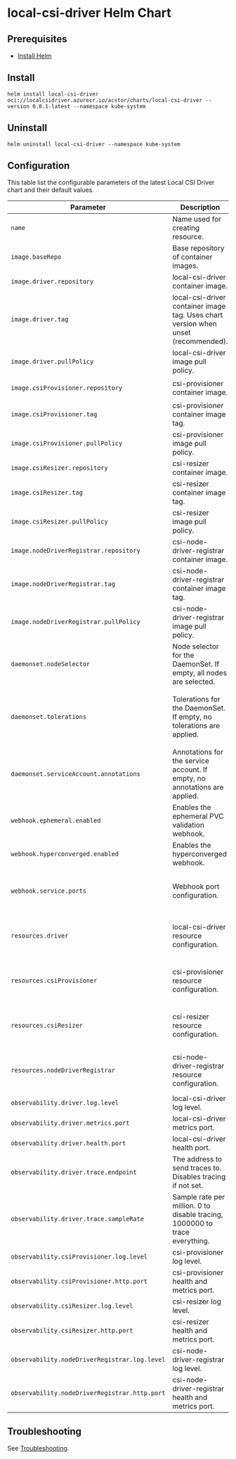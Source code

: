 # local-csi-driver Helm Chart

## Prerequisites

- [Install Helm](https://helm.sh/docs/intro/quickstart/#install-helm)

## Install

```console
helm install local-csi-driver oci://localcsidriver.azurecr.io/acstor/charts/local-csi-driver --version 0.0.1-latest --namespace kube-system
```

## Uninstall

```console
helm uninstall local-csi-driver --namespace kube-system
```

## Configuration

This table list the configurable parameters of the latest Local CSI Driver chart
and their default values.

<!-- markdownlint-disable MD033 -->
| Parameter                                     | Description                                                                        | Default                                                                                                                  |
| --------------------------------------------- | ---------------------------------------------------------------------------------- | ------------------------------------------------------------------------------------------------------------------------ |
| `name`                                        | Name used for creating resource.                                                   | `csi-local`                                                                                                              |
| `image.baseRepo`                              | Base repository of container images.                                               | `mcr.microsoft.com`                                                                                                      |
| `image.driver.repository`                     | local-csi-driver container image.                                                  | `/acstor/local-csi-driver`                                                                                               |
| `image.driver.tag`                            | local-csi-driver container image tag. Uses chart version when unset (recommended). |                                                                                                                          |
| `image.driver.pullPolicy`                     | local-csi-driver image pull policy.                                                | `IfNotPresent`                                                                                                           |
| `image.csiProvisioner.repository`             | csi-provisioner container image.                                                   | `/oss/kubernetes-csi/csi-provisioner`                                                                                    |
| `image.csiProvisioner.tag`                    | csi-provisioner container image tag.                                               | `v5.2.0`                                                                                                                 |
| `image.csiProvisioner.pullPolicy`             | csi-provisioner image pull policy.                                                 | `IfNotPresent`                                                                                                           |
| `image.csiResizer.repository`                 | csi-resizer container image.                                                       | `/oss/kubernetes-csi/csi-resizer`                                                                                        |
| `image.csiResizer.tag`                        | csi-resizer container image tag.                                                   | `v1.13.2`                                                                                                                |
| `image.csiResizer.pullPolicy`                 | csi-resizer image pull policy.                                                     | `IfNotPresent`                                                                                                           |
| `image.nodeDriverRegistrar.repository`        | csi-node-driver-registrar container image.                                         | `/oss/kubernetes-csi/csi-node-driver-registrar`                                                                          |
| `image.nodeDriverRegistrar.tag`               | csi-node-driver-registrar container image tag.                                     | `v2.13.0`                                                                                                                |
| `image.nodeDriverRegistrar.pullPolicy`        | csi-node-driver-registrar image pull policy.                                       | `IfNotPresent`                                                                                                           |
| `daemonset.nodeSelector`                      | Node selector for the DaemonSet. If empty, all nodes are selected.                 |                                                                                                                          |
| `daemonset.tolerations`                       | Tolerations for the DaemonSet. If empty, no tolerations are applied.               | <code>- effect: NoSchedule<br>&nbsp;&nbsp;operator: Exists<br>- effect: NoExecute<br>&nbsp;&nbsp;operator: Exists</code> |
| `daemonset.serviceAccount.annotations`        | Annotations for the service account. If empty, no annotations are applied.         |                                                                                                                          |
| `webhook.ephemeral.enabled`                   | Enables the ephemeral PVC validation webhook.                                      | `true`                                                                                                                   |
| `webhook.hyperconverged.enabled`              | Enables the hyperconverged webhook.                                                | `true`                                                                                                                   |
| `webhook.service.ports`                       | Webhook port configuration.                                                        | <code>ports:<br>- port: 443<br>&nbsp;&nbsp;protocol: TCP<br>&nbsp;&nbsp;targetPort: 9443<br>type: ClusterIP</code>       |
| `resources.driver`                            | local-csi-driver resource configuration.                                           | <code>limits:<br>&nbsp;&nbsp;memory: 600Mi<br>requests:<br>&nbsp;&nbsp;cpu: 10m<br>&nbsp;&nbsp;memory: 60Mi</code>       |
| `resources.csiProvisioner`                    | csi-provisioner resource configuration.                                            | <code>limits:<br>&nbsp;&nbsp;memory: 100Mi<br>requests:<br>&nbsp;&nbsp;cpu: 10m<br>&nbsp;&nbsp;memory: 20Mi</code>       |
| `resources.csiResizer`                        | csi-resizer resource configuration.                                                | <code>limits:<br>&nbsp;&nbsp;memory: 500Mi<br>requests:<br>&nbsp;&nbsp;cpu: 10m<br>&nbsp;&nbsp;memory: 20Mi</code>       |
| `resources.nodeDriverRegistrar`               | csi-node-driver-registrar resource configuration.                                  | <code>limits:<br>&nbsp;&nbsp;memory: 100Mi<br>requests:<br>&nbsp;&nbsp;cpu: 10m<br>&nbsp;&nbsp;memory: 20Mi</code>       |
| `observability.driver.log.level`              | local-csi-driver log level.                                                        | `2`                                                                                                                      |
| `observability.driver.metrics.port`           | local-csi-driver metrics port.                                                     | `8080`                                                                                                                   |
| `observability.driver.health.port`            | local-csi-driver health port.                                                      | `8081`                                                                                                                   |
| `observability.driver.trace.endpoint`         | The address to send traces to. Disables tracing if not set.                        |                                                                                                                          |
| `observability.driver.trace.sampleRate`       | Sample rate per million. 0 to disable tracing, 1000000 to trace everything.        | `1000000`                                                                                                                |
| `observability.csiProvisioner.log.level`      | csi-provisioner log level.                                                         | `2`                                                                                                                      |
| `observability.csiProvisioner.http.port`      | csi-provisioner health and metrics port.                                           | `8090`                                                                                                                   |
| `observability.csiResizer.log.level`          | csi-resizer log level.                                                             | `2`                                                                                                                      |
| `observability.csiResizer.http.port`          | csi-resizer health and metrics port.                                               | `8091`                                                                                                                   |
| `observability.nodeDriverRegistrar.log.level` | csi-node-driver-registrar log level.                                               | `2`                                                                                                                      |
| `observability.nodeDriverRegistrar.http.port` | csi-node-driver-registrar health and metrics port.                                 | `8092`                                                                                                                   |
<!-- markdownlint-enable MD033 -->

## Troubleshooting

See [Troubleshooting](https://github.com/Azure/local-csi-driver/blob/main/docs/troubleshooting.md).
